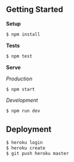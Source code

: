 ## Getting Started

**Setup**

```sh
$ npm install
```

**Tests**

```sh
$ npm test
```

**Serve**

_Production_

```sh
$ npm start
```

_Development_

```sh
$ npm run dev
```

## Deployment

```sh
$ heroku login
$ heroku create
$ git push heroku master
```
